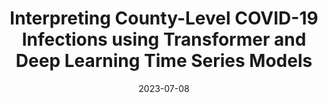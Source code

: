 ---
title: "Interpreting County-Level COVID-19 Infections using Transformer and Deep Learning Time Series Models"
collection: publications
permalink: /publication/2023-07-08
date: 2023-07-08
venue: 'IEEE International Conference on Digital Health'
slidesurl: 'https://github.com/UVA-MLSys/gpce-covid'
paperurl: 'https://ieeexplore.ieee.org/abstract/document/10224685'
citation: 'Md. Khairul Islam, Yingzheng Liu, Andrej Erkelen, Nick Daniello, Aparna Marathe, and Judy Fox.'
---